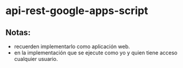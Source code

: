 # api-rest-google-apps-script
## Notas:
- recuerden implementarlo como aplicación web.
- en la implementación que se ejecute como yo y quien tiene acceso cualquier usuario.
